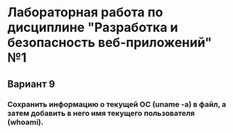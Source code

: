 # Лабораторная работа по дисциплине "Разработка и безопасность веб-приложений" №1
## Вариант 9
### Сохранить информацию о текущей ОС (uname -a) в файл, а затем добавить в него имя текущего пользователя (whoami).
